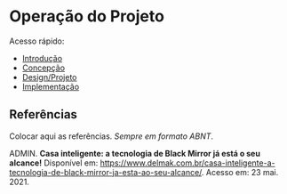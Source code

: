 # Operação do Projeto

Acesso rápido:
  - [Introdução](./README.md)
  - [Concepção](./conceive.md)
  - [Design/Projeto](./design.md)
  - [Implementação](./implement.md)





## Referências

Colocar aqui as referências. _Sempre em formato ABNT_.

ADMIN. **Casa inteligente: a tecnologia de Black Mirror já está o seu alcance!** Disponível em: <https://www.delmak.com.br/casa-inteligente-a-tecnologia-de-black-mirror-ja-esta-ao-seu-alcance/>. Acesso em: 23 mai. 2021.
